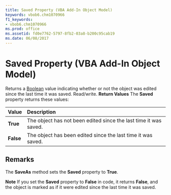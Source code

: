 ```yaml
---
title: Saved Property (VBA Add-In Object Model)
keywords: vbob6.chm1070966
f1_keywords:
- vbob6.chm1070966
ms.prod: office
ms.assetid: fd0e7762-5797-8fb2-03a8-b200c95cab19
ms.date: 06/08/2017
---
```



# Saved Property (VBA Add-In Object Model)



Returns a [Boolean](../../Glossary/vbe-glossary.md) value indicating whether or not the object was edited since the last time it was saved. Read/write.
 **Return Values**
The  **Saved** property returns these values:


|**Value**|**Description**|
|:-----|:-----|
|**True**|The object has not been edited since the last time it was saved.|
|**False**|The object has been edited since the last time it was saved.|

## Remarks

The  **SaveAs** method sets the **Saved** property to **True**.

 **Note**  If you set the  **Saved** property to **False** in code, it returns **False**, and the object is marked as if it were edited since the last time it was saved.


